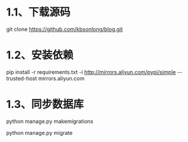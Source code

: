 # 1.1、下载源码

git clone https://github.com/kbsonlong/blog.git

# 1.2、安装依赖

pip install -r requirements.txt -i http://mirrors.aliyun.com/pypi/simple  --trusted-host mirrors.aliyun.com

# 1.3、同步数据库

python manage.py makemigrations

python manage.py migrate

